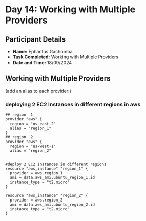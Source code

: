 # Day 14: Working with Multiple Providers

## Participant Details

- **Name:** Ephantus Gachomba
- **Task Completed:** Working with Multiple Providers
- **Date and Time:** 18/09/2024

## Working with Multiple Providers

(add an alias to each provider:)

### deploying 2 EC2 Instances in different regions in aws
```hcl
## region  1 
provider "aws" {
  region = "us-east-2"
  alias = "region_1"
}
## region  2
provider "aws" {
  region = "us-west-1"
  alias = "region_2"


#deploy 2 EC2 Instances in different regions
resource "aws_instance" "region_1" {
  provider = aws.region_1
  ami = data.aws_ami.ubuntu_region_1.id
  instance_type = "t2.micro"
}

resource "aws_instance" "region_2" {
  provider = aws.region_2
  ami = data.aws_ami.ubuntu_region_2.id
  instance_type = "t2.micro"
}
```
